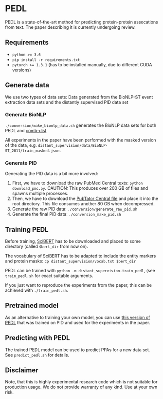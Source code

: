 # PEDL

PEDL is a state-of-the-art method for predicting protein-protein assocations from text. The paper describing it is currently undergoing review.

## Requirements
* `python >= 3.6`
* `pip install -r requirements.txt`
* `pytorch >= 1.3.1` (has to be installed manually, due to different CUDA versions)

## Generate data
We use two types of data sets: Data generated from the BioNLP-ST event extraction data sets and the distantly supervised PID data set

### Generate BioNLP
`./conversion/make_bionlp_data.sh` generates the BioNLP data sets for both PEDL and [comb-dist](https://github.com/allenai/comb_dist_direct_relex/tree/master/relex)

All experiments in the paper have been performed with the masked version of the data, e.g. `distant_supervision/data/BioNLP-ST_2011/train_masked.json`.

### Generate PID
Generating the PID data is a bit more involved:

1. First, we have to download the raw PubMed Central texts: `python download_pmc.py`. CAUTION: This produces over 200 GB of files and spawns multiple processes.
2. Then, we have to download the [PubTator Central file](ftp://ftp.ncbi.nlm.nih.gov/pub/lu/PubTatorCentral/bioconcepts2pubtatorcentral.offset.gz) and place it into the root directory. This file consumes another 80 GB when decompressed.
3. Generate the raw PID data: `./conversion/generate_raw_pid.sh`
4. Generate the final PID data: `./conversion_make_pid.sh`


## Training PEDL
Before training, [SciBERT](https://s3-us-west-2.amazonaws.com/ai2-s2-research/scibert/huggingface_pytorch/scibert_scivocab_uncased.tar) has to be downloaded and placed to some directory (called `$bert_dir` from now on). 

The vocabulary of SciBERT has to be adapted to include the entity markers and protein masks: `cp distant_supervision/vocab.txt $bert_dir`

PEDL can be trained with `python -m distant_supervision.train_pedl`, (see `train_pedl.sh` for exact suitable arguments.

If you just want to reproduce the experiments from the paper, this can be achieved with `./train_pedl.sh`.

## Pretrained model
As an alternative to training your own model, you can use [this version of PEDL](https://drive.google.com/open?id=1Toh49LDPdB8SoyRnhoO43HBC_nG4Ur3I) that was trained on PID and used for the experiments in the paper.

## Predicting with PEDL
The trained PEDL model can be used to predict PPAs for a new data set. See `predict_pedl.sh` for details.



## Disclaimer
Note, that this is highly experimental research code which is not suitable for production usage. We do not provide warranty of any kind. Use at your own risk.

